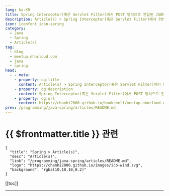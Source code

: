 ```yaml
---
lang: ko-KR
title: Spring Interceptor(혹은 Servlet Filter)에서 POST 방식으로 전달된 JSON 데이터 처리하기
description: Article(s) > Spring Interceptor(혹은 Servlet Filter)에서 POST 방식으로 전달된 JSON 데이터 처리하기
icon: iconfont icon-spring
category: 
  - Java
  - Spring
  - Article(s)
tag: 
  - blog
  - meetup.nhncloud.com
  - java
  - spring
head:
  - - meta:
    - property: og:title
      content: Article(s) > Spring Interceptor(혹은 Servlet Filter)에서 POST 방식으로 전달된 JSON 데이터 처리하기
    - property: og:description
      content: Spring Interceptor(혹은 Servlet Filter)에서 POST 방식으로 전달된 JSON 데이터 처리하기
    - property: og:url
      content: https://chanhi2000.github.io/bookshelf/meetup.nhncloud.com/44.html
prev: /programming/java-spring/articles/README.md
---
```


# {{ $frontmatter.title }} 관련

```component VPCard
{
  "title": "Spring > Article(s)",
  "desc": "Article(s)",
  "link": "/programming/java-spring/articles/README.md",
  "logo": "https://chanhi2000.github.io/images/ico-wind.svg",
  "background": "rgba(10,10,10,0.2)"
}
```

[[toc]]

---

<SiteInfo
  name="Spring Interceptor(혹은 Servlet Filter)에서 POST 방식으로 전달된 JSON 데이터 처리하기 | NHN Cloud Meetup"
  desc="Spring Interceptor(혹은 Servlet Filter)에서 POST 방식으로 전달된 JSON 데이터 처리하기"
  url="https://meetup.nhncloud.com/posts/44"
  logo="https://meetup.nhncloud.com/resources/img/favicon.ico"
  preview="/assets/image/meetup.nhncloud.com/springlogo.png"/>

<!-- TODO: 작성 -->
